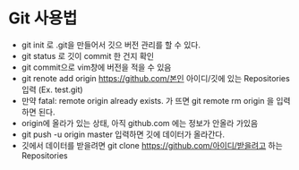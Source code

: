 # Git 사용법

* git init 로 .git을 만들어서 깃으 버전 관리를 할 수 있다.
* git status 로 깃이 commit 한 건지 확인
* git commit으로 vim창에 버전을 적을 수 있음
* git renote add origin https://github.com/본인 아이디/깃에 있는 Repositories 입력 (Ex. test.git)
* 만약 fatal: remote origin already exists. 가 뜨면 git remote rm origin 을 입력하면 된다.
* origin에 올라가 있는 상태, 아직 github.com 에는 정보가 안올라 가있음
* git push -u origin master 입력하면  깃에 데이터가 올라간다.
* 깃에서 데이터를 받을려면 git clone https://github.com/아이디/받을려고 하는 Repositories